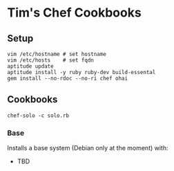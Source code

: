# Tim's Chef Cookbooks

## Setup

```
vim /etc/hostname # set hostname
vim /etc/hosts    # set fqdn
aptitude update
aptitude install -y ruby ruby-dev build-essental
gem install --no-rdoc --no-ri chef ohai
```

## Cookbooks

```
chef-solo -c solo.rb
```

### Base

Installs a base system (Debian only at the moment) with:

* TBD
